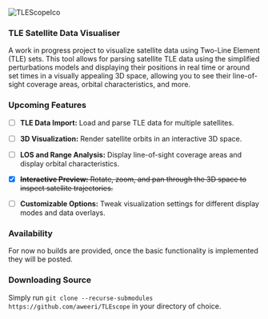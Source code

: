 ![TLEScopeIco](https://github.com/user-attachments/assets/0ab17c3c-3b6c-4024-bc5d-ecd941ec8364)

### TLE Satellite Data Visualiser

A work in progress project to visualize satellite data using Two-Line Element (TLE) sets. This tool allows for parsing satellite TLE data using the simplified perturbations models and displaying their positions in real time or around set times in a visually appealing 3D space, allowing you to see their line-of-sight coverage areas, orbital characteristics, and more.

### Upcoming Features

- [ ] **TLE Data Import:** Load and parse TLE data for multiple satellites.

- [ ] **3D Visualization:** Render satellite orbits in an interactive 3D space.

- [ ] **LOS and Range Analysis:** Display line-of-sight coverage areas and display orbital characteristics.

- [x] ~~**Interactive Preview:** Rotate, zoom, and pan through the 3D space to inspect satellite trajectories.~~  

- [ ] **Customizable Options:** Tweak visualization settings for different display modes and data overlays.

### Availability

For now no builds are provided, once the basic functionality is implemented they will be posted. 

### Downloading Source

Simply run `git clone --recurse-submodules https://github.com/aweeri/TLEscope` in your directory of choice.
